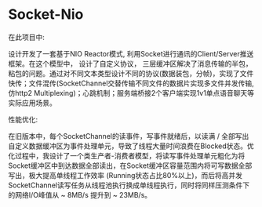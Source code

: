# Socket-Nio

在此项目中:

设计开发了一套基于NIO Reactor模式, 利用Socket进行通讯的Client/Server推送框架。在这个模型中， 设计了自定义协议， 三层缓冲区解决了消息传输的半包，粘包的问题。通过对不同文本类型设计不同的协议(数据装包，分帧)，实现了文件快传；文件混传(SocketChannel交替传输不同文件的数据片实现多文件并发传输, 仿http2 Multiplexing)；心跳机制；服务端桥接2个客户端实现1v1单点语音聊天等实际应用场景。

性能优化: 

在旧版本中，每个SocketChannel的读事件，写事件就绪后，以读满 / 全部写出自定义数据缓冲区为事件处理单元，导致了线程大量时间浪费在Blocked状态。优化过程中，我设计了一个类生产者-消费者模型，将读写事件处理单元粗化为将Socket缓冲区中到达数据全部读出，在Socket缓冲区容量范围内将可写数据全部写出，极大提高单线程工作效率 (Running状态占比80%以上)，而后将高并发SocketChannel读写任务从线程池执行换成单线程执行，同时将同样压测条件下的网络I/O峰值从 ~ 8MB/s 提升到 ~ 23MB/s。
